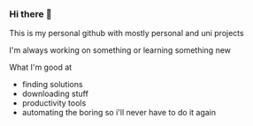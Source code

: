 ### Hi there 👋
This is my personal github with mostly personal and uni projects

I'm always working on something or learning something new

What I'm good at
- finding solutions
- downloading stuff
- productivity tools
- automating the boring so i'll never have to do it again
<!--
**meshstyles/meshstyles** is a ✨ _special_ ✨ repository because its `README.md` (this file) appears on your GitHub profile.

Here are some ideas to get you started:

- 🔭 I’m currently working on ...
- 🌱 I’m currently learning ...
- 👯 I’m looking to collaborate on ...
- 🤔 I’m looking for help with ...
- 💬 Ask me about ...
- 📫 How to reach me: ...
- 😄 Pronouns: ...
- ⚡ Fun fact: ...
-->
